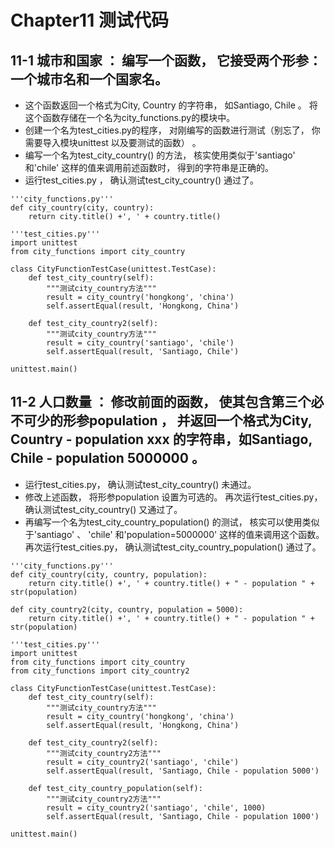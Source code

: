 # Chapter11 测试代码

## 11-1 城市和国家 ： 编写一个函数， 它接受两个形参： 一个城市名和一个国家名。 
* 这个函数返回一个格式为City, Country 的字符串， 如Santiago, Chile 。 将这个函数存储在一个名为city_functions.py的模块中。
* 创建一个名为test_cities.py的程序， 对刚编写的函数进行测试（别忘了， 你需要导入模块unittest 以及要测试的函数） 。 
* 编写一个名为test_city_country() 的方法， 核实使用类似于'santiago' 和'chile' 这样的值来调用前述函数时， 得到的字符串是正确的。 
* 运行test_cities.py ， 确认测试test_city_country() 通过了。
````
'''city_functions.py'''
def city_country(city, country):
    return city.title() +', ' + country.title()
````

````
'''test_cities.py'''
import unittest
from city_functions import city_country

class CityFunctionTestCase(unittest.TestCase):
    def test_city_country(self):
        """测试city_country方法"""
        result = city_country('hongkong', 'china')
        self.assertEqual(result, 'Hongkong, China')
    
    def test_city_country2(self):
        """测试city_country方法"""
        result = city_country('santiago', 'chile')
        self.assertEqual(result, 'Santiago, Chile')

unittest.main()

````

## 11-2 人口数量 ： 修改前面的函数， 使其包含第三个必不可少的形参population ， 并返回一个格式为City, Country - population xxx 的字符串，如Santiago, Chile - population 5000000 。 
* 运行test_cities.py， 确认测试test_city_country() 未通过。
* 修改上述函数， 将形参population 设置为可选的。 再次运行test_cities.py， 确认测试test_city_country() 又通过了。
* 再编写一个名为test_city_country_population() 的测试， 核实可以使用类似于'santiago' 、 'chile' 和'population=5000000' 这样的值来调用这个函数。 再次运行test_cities.py， 确认测试test_city_country_population() 通过了。
````
'''city_functions.py'''
def city_country(city, country, population):
    return city.title() +', ' + country.title() + " - population " + str(population)

def city_country2(city, country, population = 5000):
    return city.title() +', ' + country.title() + " - population " + str(population)
````

````
'''test_cities.py'''
import unittest
from city_functions import city_country
from city_functions import city_country2

class CityFunctionTestCase(unittest.TestCase):
    def test_city_country(self):
        """测试city_country方法"""
        result = city_country('hongkong', 'china')
        self.assertEqual(result, 'Hongkong, China')
    
    def test_city_country2(self):
        """测试city_country2方法"""
        result = city_country2('santiago', 'chile')
        self.assertEqual(result, 'Santiago, Chile - population 5000')

    def test_city_country_population(self):
        """测试city_country2方法"""
        result = city_country2('santiago', 'chile', 1000)
        self.assertEqual(result, 'Santiago, Chile - population 1000')

unittest.main()
````
